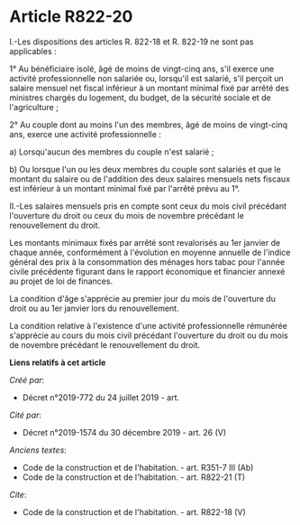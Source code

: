 # Article R822-20

I.-Les dispositions des articles R. 822-18 et R. 822-19 ne sont pas applicables : 

1° Au bénéficiaire isolé, âgé de moins de vingt-cinq ans, s'il exerce une activité professionnelle non salariée ou, lorsqu'il
est salarié, s'il perçoit un salaire mensuel net fiscal inférieur à un montant minimal fixé par arrêté des ministres chargés
du logement, du budget, de la sécurité sociale et de l'agriculture ; 

2° Au couple dont au moins l'un des membres, âgé de moins de vingt-cinq ans, exerce une activité professionnelle : 

a) Lorsqu'aucun des membres du couple n'est salarié ; 

b) Ou lorsque l'un ou les deux membres du couple sont salariés et que le montant du salaire ou de l'addition des deux
salaires mensuels nets fiscaux est inférieur à un montant minimal fixé par l'arrêté prévu au 1°. 

II.-Les salaires mensuels pris en compte sont ceux du mois civil précédant l'ouverture du droit ou ceux du mois de novembre
précédant le renouvellement du droit. 

Les montants minimaux fixés par arrêté sont revalorisés au 1er janvier de chaque année, conformément à l'évolution en moyenne
annuelle de l'indice général des prix à la consommation des ménages hors tabac pour l'année civile précédente figurant dans
le rapport économique et financier annexé au projet de loi de finances. 

La condition d'âge s'apprécie au premier jour du mois de l'ouverture du droit ou au 1er janvier lors du renouvellement. 

La condition relative à l'existence d'une activité professionnelle rémunérée s'apprécie au cours du mois civil précédant
l'ouverture du droit ou du mois de novembre précédant le renouvellement du droit.

**Liens relatifs à cet article**

_Créé par_:

  - Décret n°2019-772 du 24 juillet 2019 - art.

_Cité par_:

  - Décret n°2019-1574 du 30 décembre 2019 - art. 26 (V)

_Anciens textes_:

  - Code de la construction et de l'habitation. - art. R351-7 III (Ab)
  - Code de la construction et de l'habitation. - art. R822-21 (T)

_Cite_:

  - Code de la construction et de l'habitation. - art. R822-18 (V)
